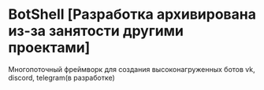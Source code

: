 # BotShell [Разработка архивирована из-за занятости другими проектами]
Многопоточный фреймворк для создания высоконагруженных ботов vk, discord, telegram(в разработке)
